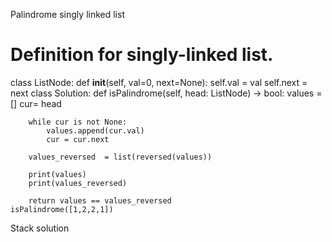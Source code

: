 Palindrome singly linked list

# Definition for singly-linked list.
class ListNode:
    def __init__(self, val=0, next=None):
        self.val = val
        self.next = next
class Solution:
    def isPalindrome(self, head: ListNode) -> bool:
        values = []
        cur= head
        
        while cur is not None:
            values.append(cur.val)
            cur = cur.next
            
        values_reversed  = list(reversed(values))
        
        print(values)
        print(values_reversed)
        
        return values == values_reversed
    isPalindrome([1,2,2,1])
    
            

Stack solution            